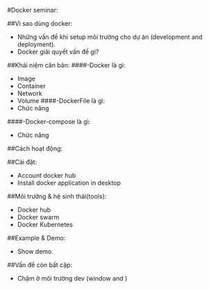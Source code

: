 #Docker seminar:

##Vì sao dùng docker:
- Những vấn đề khi setup môi trường cho dự án (development and deployment).
- Docker giải quyết vấn đề gì?

##Khái niệm căn bản:
####-Docker là gì:
- Image
- Container
- Network
- Volume
####-DockerFile là gì:
- Chức năng

####-Docker-compose là gì:
- Chức năng


##Cách hoạt động:


##Cài đặt:
- Account docker hub
- Install docker application in desktop

##Môi trường & hệ sinh thái(tools):
- Docker hub
- Docker swarm
- Docker Kubernetes

##Example & Demo:
- Show demo.

##Vấn đề còn bất cập:
- Chậm ở môi trường dev (window and )
